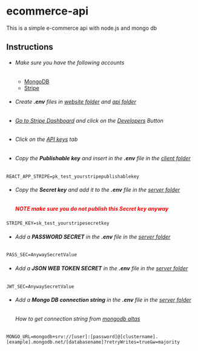 # ecommerce-api
This is a simple e-commerce api with node.js and mongo db


## Instructions
<ul>
    <li>
        <h6>Make sure you have the following accounts</h6>
        <ul>
            <li><a href="https://mongodb.com">MongoDB</a></li>
            <li><a href="https://stripe.com">Stripe</a></li>
        </ul>
    </li>
    <li>
        <h6>Create <b>.env</b> files in <a href="./client">website folder</a> and <a href="./api">api folder</h6>
    </li>
    <li>
        <h6>Go to <a href="https://dashboard.stripe.com/">Stripe Dashboard</a> and click on the <a href="https://dashboard.stripe.com/test/developers">Developers</a> Button</h6>
    </li>
    <li>
        <h6>Click on the <a href="https://dashboard.stripe.com/test/apikeys">API keys</a> tab</h6>
    </li>
    <li>
        <h6>Copy the <b>Publishable key</b> and insert in the <b>.env</b> file in the <a href="./client">client folder</a></h6>
    </li>
</ul>

```
REACT_APP_STRIPE=pk_test_yourstripepublishablekey
```

<ul>
    <li>
        <h6>Copy the <b>Secret key</b> and add it to the <b>.env</b> file in the <a href="./api">server folder</a></h6>
        <h5 style="color:red;">NOTE make sure you do not publish this <b>Secret key</b> anyway</h5>
    </li>
</ul>

```
STRIPE_KEY=sk_test_yourstripesecretkey
```

<ul>
    <li>
        <h6>Add a <b>PASSWORD SECRET</b> in the <b>.env</b> file in the <a href="./api">server folder</a></h6>
    </li>
</ul>

```
PASS_SEC=AnywaySecretValue
```

<ul>
    <li>
        <h6>Add a <b>JSON WEB TOKEN SECRET</b> in the <b>.env</b> file in the <a href="./api">server folder</a></h6>
    </li>
</ul>

```
JWT_SEC=AnywaySecretValue
```

<ul>
    <li>
        <h6>Add a <b>Mongo DB connection string</b> in the <b>.env</b> file in the <a href="./api">server folder</a></h6>
        <h6>How to get connection string from <a href="https://studio3t.com/knowledge-base/articles/connect-to-mongodb-atlas/">mongodb altas</a></h6>
    </li>
</ul>

```
MONGO_URL=mongodb+srv://[user]:[password]@[clustername].[example].mongodb.net/[databasename]?retryWrites=true&w=majority
```
